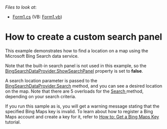 <!-- default file list -->
*Files to look at*:

* [Form1.cs](./CS/Form1.cs) (VB: [Form1.vb](./VB/Form1.vb))
<!-- default file list end -->
# How to create a custom search panel


<p>This example demonstrates how to find a location on a map using the Microsoft Bing Search data service.</p>
<p>Note that the built-in search panel is not used in this example, so the <a href="http://documentation.devexpress.com/#WindowsForms/DevExpressXtraMapBingSearchDataProvider_ShowSearchPaneltopic"><u>BingSearchDataProvider.ShowSearchPanel</u></a> property is set to<strong> false</strong>.</p>
<p>A search location parameter is passed to the <a href="http://documentation.devexpress.com/#WindowsForms/DevExpressXtraMapBingSearchDataProvider_Searchtopic1466"><u>BingSearchDataProvider.Search</u></a> method, and you can see a desired location on the map. Note that there are 5 overloads for the <a href="http://documentation.devexpress.com/#WindowsForms/DevExpressXtraMapBingSearchDataProvider_Searchtopic"><u>Search</u></a><u> </u>method, depending on your search criteria.</p>
<p>If you run this sample as is, you will get a warning message stating that the specified Bing Maps key is invalid. To learn about how to register a Bing Maps account and create a key for it, refer to <a href="http://documentation.devexpress.com/#WindowsForms/CustomDocument15102"><u>How to: Get a Bing Maps Key</u></a> tutorial.</p>
<p> </p>
<p> </p>

<br/>


